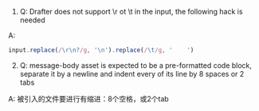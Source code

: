 
1. Q: Drafter does not support \r ot \t in the input, the following hack is needed

A:

```js
input.replace(/\r\n?/g, '\n').replace(/\t/g, '    ')
```


2. Q: message-body asset is expected to be a pre-formatted code block, separate it by a newline and indent every of its line by 8 spaces or 2 tabs

A:
被引入的文件要进行有缩进：8个空格，或2个tab








